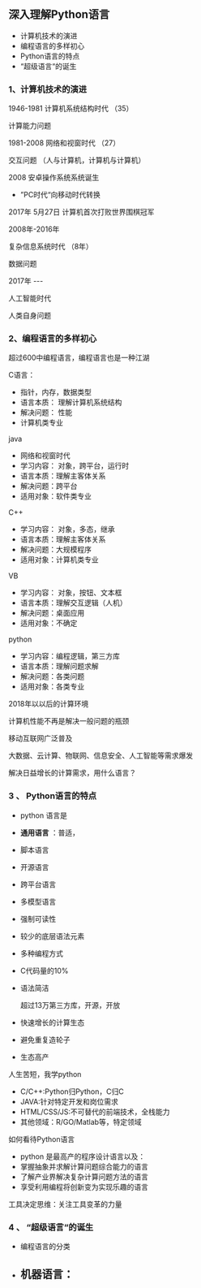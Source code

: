 ## 深入理解Python语言

- 计算机技术的演进
- 编程语言的多样初心
- Python语言的特点
- “超级语言“的诞生

### 1、计算机技术的演进

1946-1981 计算机系统结构时代 （35）

计算能力问题

1981-2008 网络和视窗时代  （27）

交互问题  （人与计算机，计算机与计算机）

2008 安卓操作系统系统诞生

- ”PC时代“向移动时代转换

2017年 5月27日 计算机首次打败世界围棋冠军

2008年-2016年 

复杂信息系统时代  （8年）

数据问题

2017年 ---

人工智能时代

人类自身问题

 ###   2、编程语言的多样初心



超过600中编程语言，编程语言也是一种江湖

C语言：

- 指针，内存，数据类型
- 语言本质： 理解计算机系统结构
- 解决问题： 性能
- 计算机类专业

java

- 网络和视窗时代
- 学习内容： 对象，跨平台，运行时
- 语言本质：理解主客体关系
- 解决问题：跨平台
- 适用对象：软件类专业



C++

- 学习内容： 对象，多态，继承
- 语言本质：理解主客体关系
- 解决问题：大规模程序
- 适用对象：计算机类专业

VB

- 学习内容： 对象，按钮、文本框
- 语言本质：理解交互逻辑（人机）
- 解决问题：桌面应用
- 适用对象：不确定



python

- 学习内容：编程逻辑，第三方库
- 语言本质：理解问题求解
- 解决问题：各类问题
- 适用对象：各类专业



2018年以以后的计算环境

计算机性能不再是解决一般问题的瓶颈

移动互联网广泛普及

大数据、云计算、物联网、信息安全、人工智能等需求爆发

解决日益增长的计算需求，用什么语言？

### 3 、 Python语言的特点

- python 语言是
- **通用语言** ：普适，
- 脚本语言
- 开源语言
- 跨平台语言
- 多模型语言





- 强制可读性

- 较少的底层语法元素

- 多种编程方式

- C代码量的10%

- 语法简洁

  

  超过13万第三方库，开源，开放

- 快速增长的计算生态

- 避免重复造轮子

- 生态高产

人生苦短，我学python

- C/C++:Python归Python，C归C
- JAVA:针对特定开发和岗位需求
- HTML/CSS/JS:不可替代的前端技术，全栈能力
- 其他领域：R/GO/Matlab等，特定领域

如何看待Python语言

- python 是最高产的程序设计语言以及：
- 掌握抽象并求解计算问题综合能力的语言
- 了解产业界解决复杂计算问题方法的语言
- 享受利用编程将创新变为实现乐趣的语言

工具决定思维：关注工具变革的力量

### 4 、 “超级语言“的诞生

- 编程语言的分类
- 机器语言：
  - 





















 













